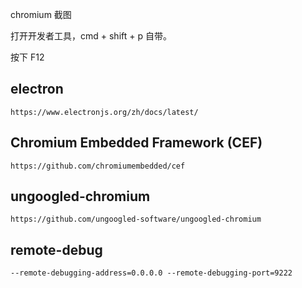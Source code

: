 chromium 截图

打开开发者工具，cmd + shift + p 自带。

按下 F12

## electron

    https://www.electronjs.org/zh/docs/latest/

## Chromium Embedded Framework (CEF)

    https://github.com/chromiumembedded/cef

## ungoogled-chromium

    https://github.com/ungoogled-software/ungoogled-chromium

## remote-debug
    --remote-debugging-address=0.0.0.0 --remote-debugging-port=9222
